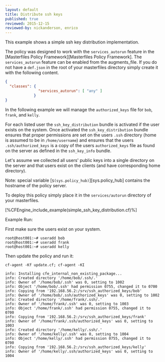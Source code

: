 ```yaml
---
layout: default
title: Distribute ssh keys
published: true
reviewed: 2015-12-15
reviewed-by: nickanderson, enrico
---
```


This example shows a simple ssh key distribution implementation.

The policy was designed to work with the `services_autorun` feature in
the [Masterfiles Policy Framework][Masterfiles Policy Framework]. The
`services_autorun` feature can be enabled from the augments_file. If
you do not have a `def.json` in the root of your masterfiles directory
simply create it with the following content.

```json {file="def.json"}
{
  "classes": {
               "services_autorun": [ "any" ]
             }
}
```

In the following example we will manage the `authorized_keys` file for
`bob`, `frank`, and `kelly`.

For each listed user the `ssh_key_distribution` bundle is activated if
the user exists on the system. Once activated the
`ssh_key_distribution` bundle ensures that proper permissions are set
on the users `.ssh` directory (home is assumed to be in
`/home/username`) and ensures that the users `.ssh/authorized_keys` is
a copy of the users `authorized_keys` file as found on the server as
defined in the `ssh_key_info` bundle.

Let's assume we collected all users' public keys into a single
directory on the server and that users exist on the clients (and have
corresponding home directory).

Note: special variable [`$(sys.policy_hub)`][sys.policy_hub] contains the hostname of
the policy server.

To deploy this policy simply place it in the `services/autorun`
directory of your masterfiles.

[%CFEngine_include_example(simple_ssh_key_distribution.cf)%]

Example Run:

First make sure the users exist on your system.

```
root@host001:~# useradd bob
root@host001:~# useradd frank
root@host001:~# useradd kelly
```

Then update the policy and run it:

```command
cf-agent -Kf update.cf; cf-agent -KI
```

```output
info: Installing cfe_internal_non_existing_package...
info: Created directory '/home/bob/.ssh/.'
info: Owner of '/home/bob/.ssh' was 0, setting to 1002
info: Object '/home/bob/.ssh' had permission 0755, changed it to 0700
info: Copying from '192.168.56.2:/srv/ssh_authorized_keys/bob'
info: Owner of '/home/bob/.ssh/authorized_keys' was 0, setting to 1002
info: Created directory '/home/frank/.ssh/.'
info: Owner of '/home/frank/.ssh' was 0, setting to 1003
info: Object '/home/frank/.ssh' had permission 0755, changed it to 0700
info: Copying from '192.168.56.2:/srv/ssh_authorized_keys/frank'
info: Owner of '/home/frank/.ssh/authorized_keys' was 0, setting to 1003
info: Created directory '/home/kelly/.ssh/.'
info: Owner of '/home/kelly/.ssh' was 0, setting to 1004
info: Object '/home/kelly/.ssh' had permission 0755, changed it to 0700
info: Copying from '192.168.56.2:/srv/ssh_authorized_keys/kelly'
info: Owner of '/home/kelly/.ssh/authorized_keys' was 0, setting to 1004
```
